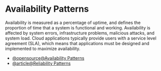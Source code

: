 # Availability Patterns

Availability is measured as a percentage of uptime, and defines the proportion of time that a system is functional and working. Availability is affected by system errors, infrastructure problems, malicious attacks, and system load. Cloud applications typically provide users with a service level agreement (SLA), which means that applications must be designed and implemented to maximize availability.

- [@opensource@Availability Patterns](https://github.com/maxculley/developer-roadmap.git)
- [@article@Reliability Patterns](https://learn.microsoft.com/en-us/azure/architecture/framework/resiliency/reliability-patterns#availability)
